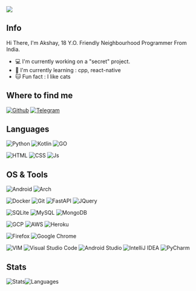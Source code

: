 <img src="https://i.ibb.co/xf0ht6z/shutterstock-753972046-350x233.jpg">

## Info

Hi There, I'm Akshay, 18 Y.O. Friendly Neighbourhood Programmer From India.

- :computer: I'm currently working on a "secret" project.
- :school: I'm currently learning : cpp, react-native
- :cat: Fun fact : I like cats

## Where to find me

[![Github](https://img.shields.io/badge/-Github-181717?style=for-the-badge&logo=Github&logoColor=white)](https://github.com/TheHamkerCat)
[![Telegram](https://img.shields.io/badge/Telegram-2CA5E0?style=for-the-badge&logo=telegram&logoColor=white)](https://t.me/TheHamkerCat)


## Languages

![Python](https://img.shields.io/badge/Python-3776AB?style=for-the-badge&logo=python&logoColor=white)
![Kotlin](https://img.shields.io/badge/kotlin-%230095D5.svg?style=for-the-badge&logo=kotlin&logoColor=orange)
![GO](https://img.shields.io/badge/go-%2300ADD8.svg?style=for-the-badge&logo=go&logoColor=white)

![HTML](https://img.shields.io/badge/HTML5-E34F26?style=for-the-badge&logo=html5&logoColor=white)
![CSS](https://img.shields.io/badge/CSS3-1572B6?style=for-the-badge&logo=css3&logoColor=white)
![Js](https://img.shields.io/badge/JavaScript-323330?style=for-the-badge&logo=javascript&logoColor=F7DF1E)



## OS & Tools

![Android](https://img.shields.io/badge/Android-3DDC84?style=for-the-badge&logo=android&logoColor=white)
![Arch](https://img.shields.io/badge/Arch_Linux-1793D1?style=for-the-badge&logo=arch-linux&logoColor=white)

![Docker](https://img.shields.io/badge/Docker-2CA5E0?style=for-the-badge&logo=docker&logoColor=white)
![Git](https://img.shields.io/badge/Git-F05032?style=for-the-badge&logo=git&logoColor=white)
![FastAPI](https://img.shields.io/badge/fastapi-109989?style=for-the-badge&logo=FASTAPI&logoColor=white)
![JQuery](https://img.shields.io/badge/jQuery-0769AD?style=for-the-badge&logo=jquery&logoColor=white)

![SQLite](https://img.shields.io/badge/SQLite-07405E?style=for-the-badge&logo=sqlite&logoColor=white)
![MySQL](https://img.shields.io/badge/MySQL-00000F?style=for-the-badge&logo=mysql&logoColor=white)
![MongoDB](https://img.shields.io/badge/MongoDB-4EA94B?style=for-the-badge&logo=mongodb&logoColor=white)

![GCP](https://img.shields.io/badge/Google_Cloud-4285F4?style=for-the-badge&logo=google-cloud&logoColor=white)
![AWS](https://img.shields.io/badge/Amazon_AWS-232F3E?style=for-the-badge&logo=amazon-aws&logoColor=white)
![Heroku](https://img.shields.io/badge/Heroku-430098?style=for-the-badge&logo=heroku&logoColor=white)

![Firefox](https://img.shields.io/badge/Firefox_Browser-FF7139?style=for-the-badge&logo=Firefox-Browser&logoColor=white)
![Google Chrome](https://img.shields.io/badge/Google%20Chrome-4285F4?style=for-the-badge&logo=GoogleChrome&logoColor=white)

![VIM](https://img.shields.io/badge/VIM-%2311AB00.svg?&style=for-the-badge&logo=vim&logoColor=white)
![Visual Studio Code](https://img.shields.io/badge/Visual%20Studio%20Code-0078d7.svg?style=for-the-badge&logo=visual-studio-code&logoColor=white)
![Android Studio](https://img.shields.io/badge/Android%20Studio-3DDC84.svg?style=for-the-badge&logo=android-studio&logoColor=white)
![IntelliJ IDEA](https://img.shields.io/badge/IntelliJIDEA-000000.svg?style=for-the-badge&logo=intellij-idea&logoColor=white)
![PyCharm](https://img.shields.io/badge/pycharm-143?style=for-the-badge&logo=pycharm&logoColor=black&color=black&labelColor=green)

## Stats

![Stats](https://github-readme-stats.vercel.app/api?username=TheHamkerCat&show_icons=true&count_private=true&hide_border=True&include_all_commits=true&theme=github_dark)![Languages](https://github-readme-stats.vercel.app/api/top-langs/?username=thehamkercat&layout=compact&theme=github_dark)
